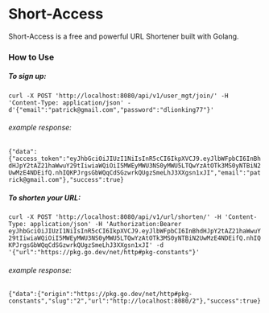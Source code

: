 # Short-Access 

Short-Access is a free and powerful URL Shortener built with Golang.

### How to Use
##### To sign up:

`curl -X POST 'http://localhost:8080/api/v1/user_mgt/join/' -H 'Content-Type: application/json' -d'{"email":"patrick@gmail.com","password":"dlionking77"}'`

###### example response: 

`{"data":{"access_token":"eyJhbGciOiJIUzI1NiIsInR5cCI6IkpXVCJ9.eyJlbWFpbCI6InBhdHJpY2tAZ21haWwuY29tIiwiaWQiOiI5MWEyMWU3NS0yMWU5LTQwYzAtOTk3MS0yNTBiN2UwMzE4NDEifQ.nhIQKPJrgsGbWQqCdSGzwrkQUgzSmeLhJ3XXgsn1xJI","email":"patrick@gmail.com"},"success":true}`

##### To shorten your URL: 

`curl -X POST 'http://localhost:8080/api/v1/url/shorten/' -H 'Content-Type: application/json' -H 'Authorization:Bearer eyJhbGciOiJIUzI1NiIsInR5cCI6IkpXVCJ9.eyJlbWFpbCI6InBhdHJpY2tAZ21haWwuY29tIiwiaWQiOiI5MWEyMWU3NS0yMWU5LTQwYzAtOTk3MS0yNTBiN2UwMzE4NDEifQ.nhIQKPJrgsGbWQqCdSGzwrkQUgzSmeLhJ3XXgsn1xJI' -d '{"url":"https://pkg.go.dev/net/http#pkg-constants"}'`

###### example response: 

`{"data":{"origin":"https://pkg.go.dev/net/http#pkg-constants","slug":"2","url":"http://localhost:8080/2"},"success":true}`
